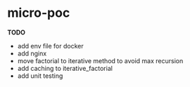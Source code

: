 # micro-poc

**TODO**

- add env file for docker
- add nginx
- move factorial to iterative method to avoid max recursion
- add caching to iterative_factorial
- add unit testing
